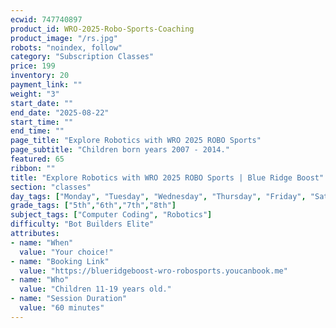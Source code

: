 ```yaml
---
ecwid: 747740897
product_id: WRO-2025-Robo-Sports-Coaching
product_image: "/rs.jpg"
robots: "noindex, follow"
category: "Subscription Classes"
price: 199
inventory: 20
payment_link: ""
weight: "3"
start_date: ""
end_date: "2025-08-22"
start_time: ""
end_time: ""
page_title: "Explore Robotics with WRO 2025 ROBO Sports"
page_subtitle: "Children born years 2007 - 2014."
featured: 65
ribbon: ""
title: "Explore Robotics with WRO 2025 ROBO Sports | Blue Ridge Boost"
section: "classes"
day_tags: ["Monday", "Tuesday", "Wednesday", "Thursday", "Friday", "Saturday", "Sunday"]
grade_tags: ["5th","6th","7th","8th"]
subject_tags: ["Computer Coding", "Robotics"]
difficulty: "Bot Builders Elite"
attributes:
- name: "When"
  value: "Your choice!"
- name: "Booking Link"
  value: "https://blueridgeboost-wro-robosports.youcanbook.me"
- name: "Who"
  value: "Children 11-19 years old."
- name: "Session Duration"
  value: "60 minutes"
---
```


